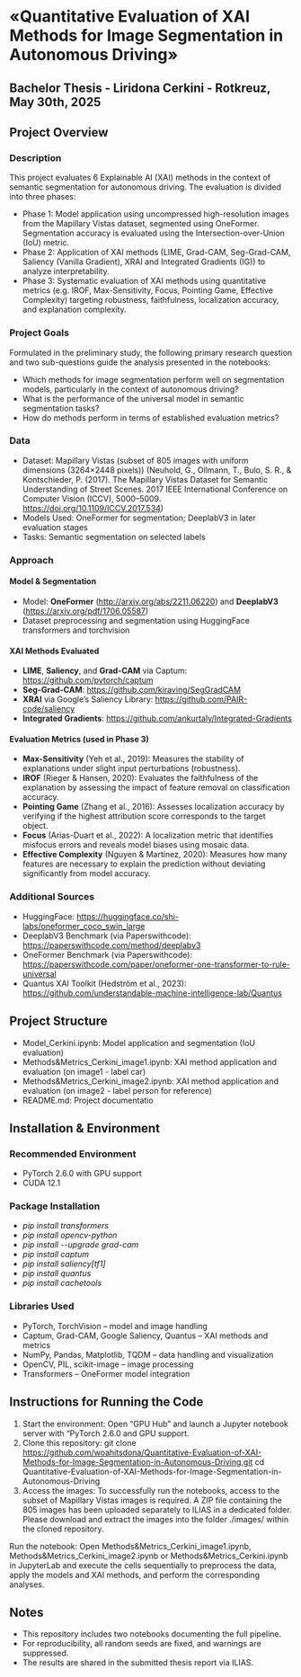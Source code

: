 # «Quantitative Evaluation of XAI Methods for Image Segmentation in Autonomous Driving»
## Bachelor Thesis - Liridona Cerkini - Rotkreuz, May 30th, 2025

## Project Overview
### Description 
This project evaluates 6 Explainable AI (XAI) methods in the context of semantic segmentation for autonomous driving. The evaluation is divided into three phases:

- Phase 1: Model application using uncompressed high-resolution images from the Mapillary Vistas dataset, segmented using OneFormer. Segmentation accuracy is evaluated using the Intersection-over-Union (IoU) metric.
- Phase 2: Application of XAI methods (LIME, Grad-CAM, Seg-Grad-CAM, Saliency (Vanilla Gradient), XRAI and Integrated Gradients (IG)) to analyze interpretability.
- Phase 3: Systematic evaluation of XAI methods using quantitative metrics (e.g. IROF, Max-Sensitivity, Focus, Pointing Game, Effective Complexity) targeting robustness, faithfulness, localization accuracy, and explanation complexity.

### Project Goals
Formulated in the preliminary study, the following primary research question and two sub-questions guide the analysis presented in the notebooks:
-	Which methods for image segmentation perform well on segmentation models, particularly in the context of autonomous driving?
  - What is the performance of the universal model in semantic segmentation tasks?
  - How do methods perform in terms of established evaluation metrics?
 
### Data
- Dataset: Mapillary Vistas (subset of 805 images with uniform dimensions (3264×2448 pixels))
  (Neuhold, G., Ollmann, T., Bulo, S. R., & Kontschieder, P. (2017). The Mapillary Vistas Dataset for Semantic Understanding of Street Scenes. 2017 IEEE International Conference on Computer Vision (ICCV), 5000–5009. https://doi.org/10.1109/ICCV.2017.534)
- Models Used: OneFormer for segmentation; DeeplabV3 in later evaluation stages
- Tasks: Semantic segmentation on selected labels

### Approach
#### Model & Segmentation
- Model: **OneFormer** (http://arxiv.org/abs/2211.06220) and **DeeplabV3** (https://arxiv.org/pdf/1706.05587)
- Dataset preprocessing and segmentation using HuggingFace transformers and torchvision

#### XAI Methods Evaluated
- **LIME**, **Saliency**, and **Grad-CAM** via Captum: https://github.com/pytorch/captum
- **Seg-Grad-CAM**: https://github.com/kiraving/SegGradCAM
- **XRAI** via Google’s Saliency Library: https://github.com/PAIR-code/saliency
- **Integrated Gradients**: https://github.com/ankurtaly/Integrated-Gradients

#### Evaluation Metrics (used in Phase 3)
- **Max-Sensitivity** (Yeh et al., 2019): Measures the stability of explanations under slight input perturbations (robustness).
- **IROF** (Rieger & Hansen, 2020): Evaluates the faithfulness of the explanation by assessing the impact of feature removal on classification accuracy.
- **Pointing Game** (Zhang et al., 2016): Assesses localization accuracy by verifying if the highest attribution score corresponds to the target object.
- **Focus** (Arias-Duart et al., 2022): A localization metric that identifies misfocus errors and reveals model biases using mosaic data.
- **Effective Complexity** (Nguyen & Martínez, 2020): Measures how many features are necessary to explain the prediction without deviating significantly from model accuracy.
  
### Additional Sources
- HuggingFace: https://huggingface.co/shi-labs/oneformer_coco_swin_large
- DeeplabV3 Benchmark (via Paperswithcode): https://paperswithcode.com/method/deeplabv3
- OneFormer Benchmark (via Paperswithcode): https://paperswithcode.com/paper/oneformer-one-transformer-to-rule-universal
- Quantus XAI Toolkit (Hedström et al., 2023): https://github.com/understandable-machine-intelligence-lab/Quantus

## Project Structure 
- Model_Cerkini.ipynb: Model application and segmentation (IoU evaluation)
- Methods&Metrics_Cerkini_image1.ipynb: XAI method application and evaluation (on image1 - label car)
- Methods&Metrics_Cerkini_image2.ipynb: XAI method application and evaluation (on image2 - label person for reference)
- README.md: Project documentatio
  
## Installation & Environment
### Recommended Environment
- PyTorch 2.6.0 with GPU support
- CUDA 12.1
### Package Installation
- *pip install transformers*
- *pip install opencv-python*
- *pip install --upgrade grad-cam*
- *pip install captum*
- *pip install saliency[tf1]*
- *pip install quantus*
- *pip install cachetools*
### Libraries Used
- PyTorch, TorchVision – model and image handling
- Captum, Grad-CAM, Google Saliency, Quantus – XAI methods and metrics
- NumPy, Pandas, Matplotlib, TQDM – data handling and visualization
- OpenCV, PIL, scikit-image – image processing
- Transformers – OneFormer model integration

## Instructions for Running the Code
1. Start the environment: Open “GPU Hub” and launch a Jupyter notebook server with “PyTorch 2.6.0 and GPU support.
2. Clone this repository: git clone https://github.com/woahitsdona/Quantitative-Evaluation-of-XAI-Methods-for-Image-Segmentation-in-Autonomous-Driving.git
cd Quantitative-Evaluation-of-XAI-Methods-for-Image-Segmentation-in-Autonomous-Driving
3. Access the images: To successfully run the notebooks, access to the subset of Mapillary Vistas images is required. A ZIP file containing the 805 images has been uploaded separately to ILIAS in a dedicated folder. Please download and extract the images into the folder ./images/ within the cloned repository.

Run the notebook: Open Methods&Metrics_Cerkini_image1.ipynb, Methods&Metrics_Cerkini_image2.ipynb or Methods&Metrics_Cerkini.ipynb in JupyterLab and execute the cells sequentially to preprocess the data, apply the models and XAI methods, and perform the corresponding analyses.

## Notes
- This repository includes two notebooks documenting the full pipeline.
- For reproducibility, all random seeds are fixed, and warnings are suppressed.
- The results are shared in the submitted thesis report via ILIAS.
